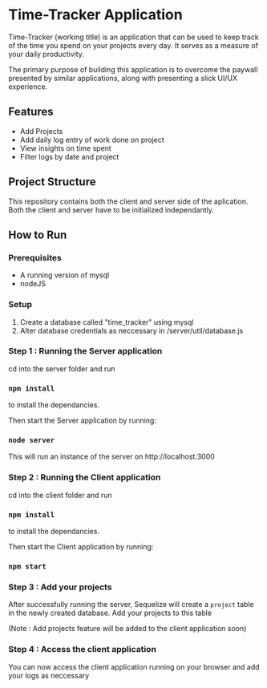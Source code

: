 # Time-Tracker Application

Time-Tracker (working title) is an application that can be used to keep track of the time you spend on your projects every day. It serves as a measure of your daily productivity. 

The primary purpose of building this application is to overcome the paywall presented by similar applications, along with presenting a slick UI/UX experience. 

## Features

- Add Projects
- Add daily log entry of work done on project
- View insights on time spent
- Filter logs by date and project

## Project Structure

This repository contains both the client and server side of the aplication. Both the client and server have to be initialized independantly.

## How to Run

### Prerequisites

- A running version of mysql
- nodeJS

### Setup

1. Create a database called "time_tracker" using mysql
2. Alter database credentials as neccessary in /server/util/database.js

### Step 1 : Running the Server application

cd into the server folder and run

### `npm install`

to install the dependancies.

Then start the Server application by running:

### `node server`

This will run an instance of the server on http://localhost:3000

### Step 2 : Running the Client application

cd into the client folder and run

### `npm install`

to install the dependancies.

Then start the Client application by running:

### `npm start`

### Step 3 : Add your projects

After successfully running the server, Sequelize will create a `project` table in the newly created database. Add your projects to this table

(Note : Add projects feature will be added to the client application soon)

### Step 4 : Access the client application

You can now access the client application running on your browser and add your logs as neccessary


